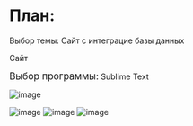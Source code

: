 
<h1>План:</h1>
<p>Выбор темы: Сайт с интеграцие базы данных</p>
<p>Сайт</p>
<p><big>Выбор программы:</big> Sublime Text</p>

![image](https://github.com/Avar1tia/Diplom/assets/97594483/8241af76-e4ed-40c8-af59-573c2277bccf)

![image](https://github.com/Avar1tia/Diplom/assets/97594483/a7bdd2f7-8119-4ef6-a0b8-f645d8ebe41b)
![image](https://github.com/Avar1tia/Diplom/assets/97594483/ef17cd97-1ee7-4b8d-a282-3223c29dedf9)
![image](https://github.com/Avar1tia/Diplom/assets/97594483/2b6f8a34-7640-4d6c-a061-4ebcf367136b)

